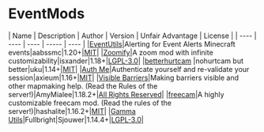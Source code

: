 # EventMods

| Name | Description | Author | Version | Unfair Advantage | License |
| ---- | ---- | ---- | ----- | ---- |
|[EventUtils](https://modrinth.com/mod/alerts)|Alerting for Event Alerts Minecraft events|aabssmc|1.20+|[MIT](/licenses/licenses.md#mit)|
|[Zoomify](https://modrinth.com/mod/zoomify/)|A zoom mod with infinite customizability|isxander|1.18+|[LGPL-3.0](/licenses/licenses.md#lgpl-30)|
|[betterhurtcam](https://modrinth.com/mod/betterhurtcam/) |nohurtcam but better|uku|1.14+|[MIT](/licenses/licenses.md#mit)|
|[Auth Me](https://modrinth.com/mod/auth-me)|Authenticate yourself and re-validate your session|axieum|1.16+|[MIT](/licenses/licenses.md#mit)|
|[Visible Barriers](https://modrinth.com/mod/visiblebarriers)|Making barriers visible and other mapmaking help. (Read the Rules of the server!)|AmyMialee|1.18.2+|[All Rights Reserved](/licenses/licenses.md#all-rights-reserved)|
|[freecam](https://modrinth.com/mod/freecam)|A highly customizable freecam mod. (Read the rules of the server!)|hashalite|1.16.2+|[MIT](/licenses/licenses.md#mit)|
|[Gamma Utils](https://modrinth.com/mod/gamma-utils)|Fullbright|Sjouwer|1.14.4+|[LGPL-3.0](/licenses/licenses.md#lgpl-30)|
